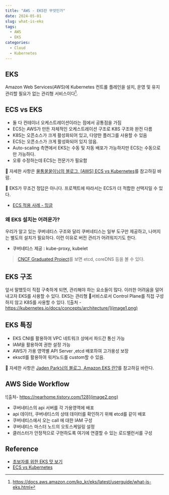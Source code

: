 ```yaml
---
title: "AWS - EKS란 무엇인가"
date: 2024-05-01
slug: what-is-eks
tags:
  - AWS
  - EKS
categories:
  - Cloud
  - Kubernetes
---
```


## EKS

Amazon Web Services(AWS)에 Kubernetes 컨트롤 플레인을 설치, 운영 및 유지 관리할 필요가 없는 관리형 서비스이다[^1].

## ECS vs EKS

- 둘 다 컨테이너 오케스트레이션이라는 점에서 공통점을 가짐
- ECS는 AWS가 만든 자체적인 오케스트레이션 구조로 K8S 구조와 완전 다름
- K8S는 오픈소스가 크게 활성화되어 있고, 다양한 플러그를 사용할 수 있음
- ECS는 오픈소스가 크게 활성화되어 있지 않음.
- Auto-scaling 측면에서 EKS는 수동 및 자동 배포가 가능하지만 ECS는 수동으로만 가능하다.
- 오류 수정하는데 ECS는 전문가가 필요함

📌 자세한 사항은 [물통꿀꿀이님의 블로그, [AWS] ECS vs Kubernetes](https://timewizhan.tistory.com/entry/AWS-ECS-vs-Kubernetes)를 참고하길 바람.

🤔 EKS가 무조건 정답은 아니다. 프로젝트에 따라서는 ECS가 더 적합한 선택지일 수 있다.

- [ECS 적용 사례 - 밍글](https://velog.io/@tanggu01/%EB%B0%8D%EA%B8%80-ECS-vs-EKS-EC2-vs-Fargate-%EB%B0%B0%ED%8F%AC-%EC%84%9C%EB%B9%84%EC%8A%A4-%EB%B9%84%EA%B5%90%ED%95%B4%EB%B3%B4%EA%B8%B0)

### 왜 EKS 설치는 어려운가?

우리가 알고 있는 쿠버네티스 구조와 달리 쿠버네티스는 일부 도구만 제공하고, 나머지는 별도의 설치가 필요하다. 이런 이유로 버전 관리가 어려워지기도 한다.

- 쿠버네티스 제공 : kube-proxy, kubelet

> [CNCF Graduated Project](https://www.cncf.io/projects/)를 보면 etcd, coreDNS 등을 볼 수 있다.

## EKS 구조

앞서 말했듯이 직접 구축하게 되면, 관리해야 하는 요소들이 많다. 이러한 어려움을 덜어내고자 EKS를 사용할 수 있다. EKS는 관리형 서비스로서 Control Plane를 직접 구성하지 않고 K8S를 사용할 수 있다.
![출처 - https://kubernetes.io/docs/concepts/architecture/](image1.png)

## EKS 특징

- EKS CNI를 활용하여 VPC 네트워크 상에서 파드간 통신 가능
- IAM을 활용하여 권한 설정 가능
- AWS가 가용 영역별 API Server ,etcd 배포하여 고가용성 보장
- eksctl를 활용하여 워커노드를 custom할 수 있음.

📌 자세한 사항은 [Jaden Park님의 블로그, Amazon EKS 란?](https://nearhome.tistory.com/128)를 참고하길 바란다.

## AWS Side Workflow

![출처- https://nearhome.tistory.com/128](image2.png)

- 쿠버네티스의 api 서버를 각 가용영역에 배포
- api 데이터, 쿠버네티스의 상태 데이터를 확인하기 위해 etcd를 같이 배포
- 쿠버네티스에서 오는 call 에 대한 IAM 구성
- 쿠버네티스 마스터 노드의 오토스케일링 설정
- 클러스터가 안정적으로 구현하도록 여기에 연결할 수 있는 로드밸런서를 구성

## Reference

- [초보자를 위한 EKS 맛 보기](https://devocean.sk.com/blog/techBoardDetail.do?ID=163578)
- [ECS vs Kubernetes](https://timewizhan.tistory.com/entry/AWS-ECS-vs-Kubernetes)

[^1]: https://docs.aws.amazon.com/ko_kr/eks/latest/userguide/what-is-eks.html
